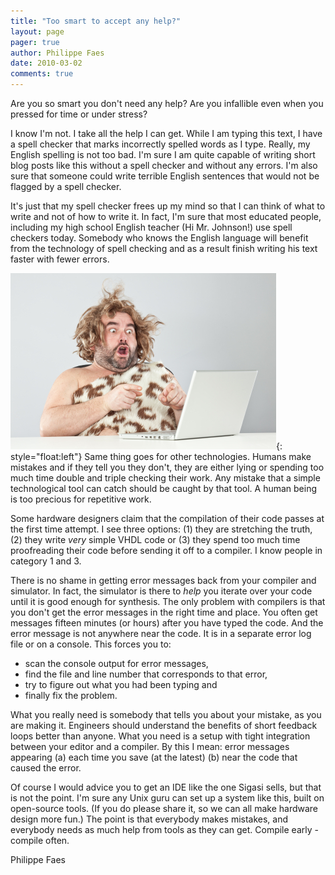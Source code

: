 ```yaml
---
title: "Too smart to accept any help?"
layout: page 
pager: true
author: Philippe Faes
date: 2010-03-02
comments: true
---
```

Are you so smart you don't need any help? Are you infallible even when you pressed for time or under stress?

I know I'm not. I take all the help I can get. While I am typing this text, I have a spell checker that marks incorrectly spelled words as I type. Really, my English spelling is not too bad. I'm sure I am quite capable of writing short blog posts like this without a spell checker and without any errors. I'm also sure that someone could write terrible English sentences that would not be flagged by a spell checker.

It's just that my spell checker frees up my mind so that I can think of what to write and not of how to write it. In fact, I'm sure that most educated people, including my high school English teacher (Hi Mr. Johnson!) use spell checkers today. Somebody who knows the English language will benefit from the technology of spell checking and as a result finish writing his text faster with fewer errors. 

![Too smart for new technology?](images/caveman.jpg){: style="float:left"}
Same thing goes for other technologies. Humans make mistakes and if they tell you they don't, they are either lying or spending too much time double and triple checking their work. Any mistake that a simple technological tool can catch should be caught by that tool. A human being is too precious for repetitive work.

Some hardware designers claim that the compilation of their code passes at the first time attempt. I see three options: (1) they are stretching the truth, (2) they write <em>very</em> simple VHDL code or (3) they spend too much time proofreading their code before sending it off to a compiler. I know people in category 1 and 3.

There is no shame in getting error messages back from your compiler and simulator. In fact, the simulator is there to <em>help</em> you iterate over your code until it is good enough for synthesis. The only problem with compilers is that you don't get the error messages in the right time and place. You often get messages fifteen minutes (or hours) after you have typed the code. And the error message is not anywhere near the code. It is in a separate error log file or on a console. This forces you to:

* scan the console output for error messages,
* find the file and line number that corresponds to that error,
* try to figure out what you had been typing and
* finally fix the problem.

What you really need is somebody that tells you about your mistake, as you are making it. Engineers should understand the benefits of short feedback loops better than anyone. What you need is a setup with tight integration between your editor and a compiler. By this I mean: error messages appearing (a) each time you save (at the latest) (b) near the code that caused the error. 

Of course I would advice you to get an IDE like the one Sigasi sells, but that is not the point. I'm sure any Unix guru can set up a system like this, built on open-source tools. (If you do please share it, so we can all make hardware design more fun.) The point is that everybody makes mistakes, and everybody needs as much help from tools as they can get. Compile early - compile often.

Philippe Faes
